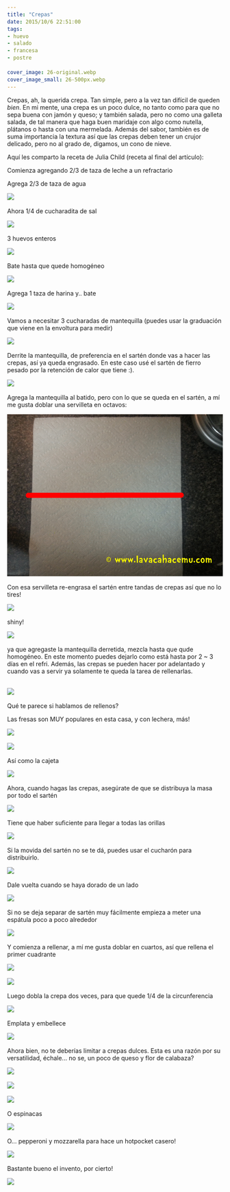 ```yaml
---
title: "Crepas"
date: 2015/10/6 22:51:00
tags: 
- huevo
- salado
- francesa
- postre

cover_image: 26-original.webp
cover_image_small: 26-500px.webp
---
```

Crepas, ah, la querida crepa. Tan simple, pero a la vez tan difícil de queden _bien_. En mi mente, una crepa es un poco dulce, no tanto como para que no sepa buena con jamón y queso; y también salada, pero no como una galleta salada, de tal manera que haga buen maridaje con algo como nutella, plátanos o hasta con una mermelada. Además del sabor, también es de suma importancia la textura así que las crepas deben tener un crujor delicado, pero no al grado de, digamos, un cono de nieve.

Aquí les comparto la receta de Julia Child (receta al final del artículo): 

Comienza agregando 2/3 de taza de leche a un refractario

<!-- 

[](01-800px.webp) 

-->

Agrega 2/3 de taza de agua

[![](02-800px.webp)](02-800px.webp)
  
Ahora 1/4 de cucharadita de sal

[![](03-800px.webp)](03-800px.webp)
  
3 huevos enteros

[![](04-800px.webp)](04-800px.webp)
  
Bate hasta que quede homogéneo

[![](05.gif)](05.gif)
  
Agrega 1 taza de harina y.. bate

[![](06-800px.webp)](06-800px.webp)
  
Vamos a necesitar 3 cucharadas de mantequilla (puedes usar la graduación que viene en la envoltura para medir)

[![](07-800px.webp)](07-800px.webp)
  
Derrite la mantequilla, de preferencia en el sartén donde vas a hacer las crepas, así ya queda engrasado. En este caso usé el sartén de fierro pesado por la retención de calor que tiene :).

[![](08-800px.webp)](08-800px.webp)
  
Agrega la mantequilla al batido, pero con lo que se queda en el sartén, a mí me gusta doblar una servilleta en octavos: 

[![](09.gif)](09.gif)
  
Con esa servilleta re-engrasa el sartén entre tandas de crepas así que no lo tires!

[![](10-800px.webp)](10-800px.webp)
  
shiny!  

[![](11-800px.webp)](11-800px.webp)
  
ya que agregaste la mantequilla derretida, mezcla hasta que qude homogéneo. En este momento puedes dejarlo como está hasta por 2 ~ 3 días en el refri. Además, las crepas se pueden hacer por adelantado y cuando vas a servir ya solamente te queda la tarea de rellenarlas.

[  
![](20150429_205923.gif)](20150429_205923.gif)

Qué te parece si hablamos de rellenos?

Las fresas son MUY populares en esta casa, y con lechera, más!

[![](13-800px.webp)](13-800px.webp)

[![](14-800px.webp)](14-800px.webp)

Así como la cajeta

[![](12-800px.webp)](12-800px.webp)
  
Ahora, cuando hagas las crepas, asegúrate de que se distribuya la masa por todo el sartén

[![](15.gif)](15.gif)

Tiene que haber suficiente para llegar a todas las orillas

[![](16-800px.webp)](16-800px.webp)

Si la movida del sartén no se te dá, puedes usar el cucharón para distribuirlo.

[![](16a-800px.webp)](16a-800px.webp)

Dale vuelta cuando se haya dorado de un lado

[![](18-800px.webp)](18-800px.webp)

Si no se deja separar de sartén muy fácilmente empieza a meter una espátula poco a poco alrededor

[![](17.gif)](17.gif)

Y comienza a rellenar, a mí me gusta doblar en cuartos, así que rellena el primer cuadrante  

[![](19-800px.webp)](19-800px.webp)

[![](20-800px.webp)](20-800px.webp)

Luego dobla la crepa dos veces, para que quede 1/4 de la circunferencia  

[![](21-800px.webp)](21-800px.webp)

Emplata y embellece

[![](22-800px.webp)](22-800px.webp)

Ahora bien, no te deberías limitar a crepas dulces. Esta es una razón por su versatilidad, échale... no se, un poco de queso y flor de calabaza?

[![](23-800px.webp)](23-800px.webp)

[![](24-800px.webp)](24-800px.webp)

[![](25-800px.webp)](25-800px.webp)
  
O espinacas

[![](26-800px.webp)](26-800px.webp)
  
O... pepperoni y mozzarella para hace un hotpocket casero!

[![](27-800px.webp)](27-800px.webp)
  
Bastante bueno el invento, por cierto!

[![](28-800px.webp)](28-800px.webp)
